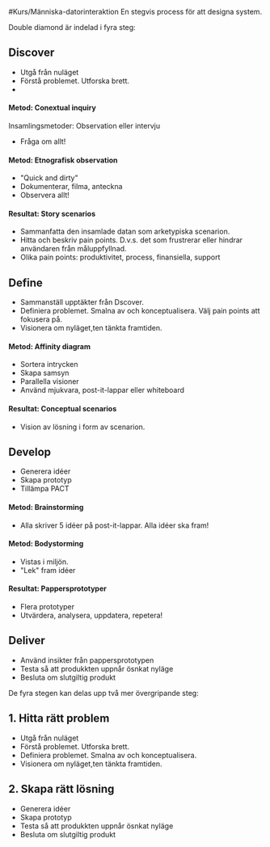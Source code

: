 #Kurs/Människa-datorinteraktion 
En stegvis process för att designa system.

Double diamond är indelad i fyra steg:

## Discover
- Utgå från nuläget
- Förstå problemet. Utforska brett.
- 
#### Metod: Conextual inquiry
Insamlingsmetoder: Observation eller intervju
- Fråga om allt!

#### Metod: Etnografisk observation
- "Quick and dirty"
- Dokumenterar, filma, anteckna
- Observera allt!

#### Resultat: Story scenarios
- Sammanfatta den insamlade datan som arketypiska scenarion.
- Hitta och beskriv pain points. D.v.s. det som frustrerar eller hindrar användaren från måluppfyllnad.
- Olika pain points: produktivitet, process, finansiella, support 

## Define
- Sammanställ upptäkter från Dscover.
- Definiera problemet. Smalna av och konceptualisera. Välj pain points att fokusera på.
- Visionera om nyläget,ten tänkta framtiden.

#### Metod: Affinity diagram
- Sortera intrycken
- Skapa samsyn
- Parallella visioner
- Använd mjukvara, post-it-lappar eller whiteboard

#### Resultat: Conceptual scenarios
- Vision av lösning i form av scenarion.

## Develop
- Generera idéer
- Skapa prototyp
- Tillämpa PACT
#### Metod: Brainstorming
- Alla skriver 5 idéer på post-it-lappar. Alla idéer ska fram!

#### Metod: Bodystorming
- Vistas i miljön.
- "Lek" fram idéer

#### Resultat: Pappersprototyper
- Flera prototyper
- Utvärdera, analysera, uppdatera, repetera!

## Deliver
- Använd insikter från pappersprototypen
- Testa så att produkkten uppnår ösnkat nyläge
- Besluta om slutgiltig produkt


De fyra stegen kan delas upp två mer övergripande steg:
## 1. Hitta rätt problem
- Utgå från nuläget
- Förstå problemet. Utforska brett.
- Definiera problemet. Smalna av och konceptualisera.
- Visionera om nyläget,ten tänkta framtiden.

## 2. Skapa rätt lösning
- Generera idéer
- Skapa prototyp
- Testa så att produkkten uppnår ösnkat nyläge
- Besluta om slutgiltig produkt

